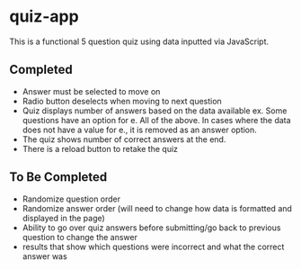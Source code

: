 # quiz-app
This is a functional 5 question quiz using data inputted via JavaScript.
## Completed
- Answer must be selected to move on
- Radio button deselects when moving to next question
- Quiz displays number of answers based on the data available ex. Some questions have an option for e. All of the above. In cases where the data does not have a value for e., it is removed as an answer option.
- The quiz shows number of correct answers at the end.
- There is a reload button to retake the quiz
## To Be Completed
- Randomize question order
- Randomize answer order
(will need to change how data is formatted and displayed in the page)
- Ability to go over quiz answers before submitting/go back to previous question to change the answer
- results that show which questions were incorrect and what the correct answer was
